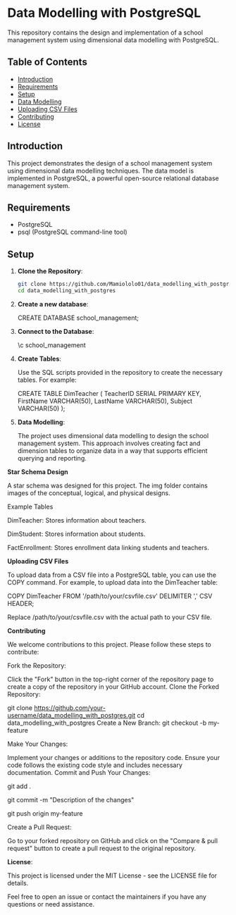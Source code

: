 # Data Modelling with PostgreSQL

This repository contains the design and implementation of a school management system using dimensional data modelling with PostgreSQL.

## Table of Contents
- [Introduction](#introduction)
- [Requirements](#requirements)
- [Setup](#setup)
- [Data Modelling](#data-modelling)
- [Uploading CSV Files](#uploading-csv-files)
- [Contributing](#contributing)
- [License](#license)

## Introduction
This project demonstrates the design of a school management system using dimensional data modelling techniques. The data model is implemented in PostgreSQL, a powerful open-source relational database management system.

## Requirements
- PostgreSQL
- psql (PostgreSQL command-line tool)

## Setup

1. **Clone the Repository**:
   ```sh
   git clone https://github.com/Mamiololo01/data_modelling_with_postgres.git
   cd data_modelling_with_postgres

2. **Create a new database**:

     CREATE DATABASE school_management;

3. **Connect to the Database**:

    \c school_management

4. **Create Tables**:

    Use the SQL scripts provided in the repository to create the necessary tables. For example:

   CREATE TABLE DimTeacher (
      TeacherID SERIAL PRIMARY KEY,
      FirstName VARCHAR(50),
      LastName VARCHAR(50),
      Subject VARCHAR(50)
    );

5. **Data Modelling**:

   The project uses dimensional data modelling to design the school management system. This approach involves creating fact and dimension tables to organize data in a way that supports efficient querying and reporting.

**Star Schema Design**

   A star schema was designed for this project. The img folder contains images of the conceptual, logical, and physical designs.

   Example Tables

   DimTeacher: Stores information about teachers.

   DimStudent: Stores information about students.

   FactEnrollment: Stores enrollment data linking students and teachers.

**Uploading CSV Files**

To upload data from a CSV file into a PostgreSQL table, you can use the COPY command. For example, to upload data into the DimTeacher table:

COPY DimTeacher FROM '/path/to/your/csvfile.csv' DELIMITER ',' CSV HEADER;

Replace /path/to/your/csvfile.csv with the actual path to your CSV file.

**Contributing**

We welcome contributions to this project. Please follow these steps to contribute:

Fork the Repository:

Click the "Fork" button in the top-right corner of the repository page to create a copy of the repository in your GitHub account.
Clone the Forked Repository:

git clone https://github.com/your-username/data_modelling_with_postgres.git
cd data_modelling_with_postgres
Create a New Branch:
git checkout -b my-feature

Make Your Changes:

Implement your changes or additions to the repository code. Ensure your code follows the existing code style and includes necessary documentation.
Commit and Push Your Changes:

git add .

git commit -m "Description of the changes"

git push origin my-feature


Create a Pull Request:

Go to your forked repository on GitHub and click on the "Compare & pull request" button to create a pull request to the original repository.

**License**:

This project is licensed under the MIT License - see the LICENSE file for details.

Feel free to open an issue or contact the maintainers if you have any questions or need assistance.


